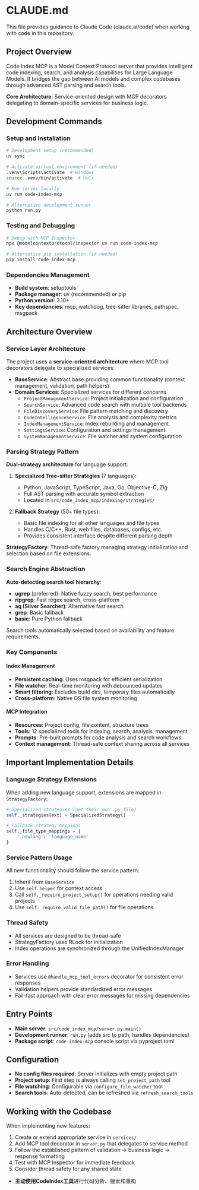 # CLAUDE.md

This file provides guidance to Claude Code (claude.ai/code) when working with code in this repository.

## Project Overview

Code Index MCP is a Model Context Protocol server that provides intelligent code indexing, search, and analysis capabilities for Large Language Models. It bridges the gap between AI models and complex codebases through advanced AST parsing and search tools.

**Core Architecture**: Service-oriented design with MCP decorators delegating to domain-specific services for business logic.

## Development Commands

### Setup and Installation
```bash
# Development setup (recommended)
uv sync

# Activate virtual environment (if needed)
.venv\Scripts\activate  # Windows
source .venv/bin/activate  # Unix

# Run server locally
uv run code-index-mcp

# Alternative development runner
python run.py
```

### Testing and Debugging
```bash
# Debug with MCP Inspector
npx @modelcontextprotocol/inspector uv run code-index-mcp

# Alternative pip installation (if needed)
pip install code-index-mcp
```

### Dependencies Management
- **Build system**: setuptools
- **Package manager**: uv (recommended) or pip
- **Python version**: 3.10+
- **Key dependencies**: mcp, watchdog, tree-sitter libraries, pathspec, msgpack

## Architecture Overview

### Service Layer Architecture
The project uses a **service-oriented architecture** where MCP tool decorators delegate to specialized services:

- **BaseService**: Abstract base providing common functionality (context management, validation, path helpers)
- **Domain Services**: Specialized services for different concerns
  - `ProjectManagementService`: Project initialization and configuration
  - `SearchService`: Advanced code search with multiple tool backends
  - `FileDiscoveryService`: File pattern matching and discovery
  - `CodeIntelligenceService`: File analysis and complexity metrics
  - `IndexManagementService`: Index rebuilding and management
  - `SettingsService`: Configuration and settings management
  - `SystemManagementService`: File watcher and system configuration

### Parsing Strategy Pattern
**Dual-strategy architecture** for language support:

1. **Specialized Tree-sitter Strategies** (7 languages):
   - Python, JavaScript, TypeScript, Java, Go, Objective-C, Zig
   - Full AST parsing with accurate symbol extraction
   - Located in `src/code_index_mcp/indexing/strategies/`

2. **Fallback Strategy** (50+ file types):
   - Basic file indexing for all other languages and file types
   - Handles C/C++, Rust, web files, databases, configs, etc.
   - Provides consistent interface despite different parsing depth

**StrategyFactory**: Thread-safe factory managing strategy initialization and selection based on file extensions.

### Search Engine Abstraction
**Auto-detecting search tool hierarchy**:
- **ugrep** (preferred): Native fuzzy search, best performance
- **ripgrep**: Fast regex search, cross-platform
- **ag (Silver Searcher)**: Alternative fast search
- **grep**: Basic fallback
- **basic**: Pure Python fallback

Search tools automatically selected based on availability and feature requirements.

### Key Components

#### Index Management
- **Persistent caching**: Uses msgpack for efficient serialization
- **File watcher**: Real-time monitoring with debounced updates
- **Smart filtering**: Excludes build dirs, temporary files automatically
- **Cross-platform**: Native OS file system monitoring

#### MCP Integration
- **Resources**: Project config, file content, structure trees
- **Tools**: 12 specialized tools for indexing, search, analysis, management
- **Prompts**: Pre-built prompts for code analysis and search workflows
- **Context management**: Thread-safe context sharing across all services

## Important Implementation Details

### Language Strategy Extensions
When adding new language support, extensions are mapped in `StrategyFactory`:
```python
# Specialized strategies (get their own .py file)
self._strategies[ext] = SpecializedStrategy()

# Fallback strategy mappings
self._file_type_mappings = {
    '.newlang': 'language_name'
}
```

### Service Pattern Usage
All new functionality should follow the service pattern:
1. Inherit from `BaseService`
2. Use `self.helper` for context access
3. Call `self._require_project_setup()` for operations needing valid projects
4. Use `self._require_valid_file_path()` for file operations

### Thread Safety
- All services are designed to be thread-safe
- StrategyFactory uses RLock for initialization
- Index operations are synchronized through the UnifiedIndexManager

### Error Handling
- Services use `@handle_mcp_tool_errors` decorator for consistent error responses
- Validation helpers provide standardized error messages
- Fail-fast approach with clear error messages for missing dependencies

## Entry Points

- **Main server**: `src/code_index_mcp/server.py:main()`
- **Development runner**: `run.py` (adds src to path, handles dependencies)
- **Package script**: `code-index-mcp` console script via pyproject.toml

## Configuration

- **No config files required**: Server initializes with empty project path
- **Project setup**: First step is always calling `set_project_path` tool
- **File watching**: Configurable via `configure_file_watcher` tool
- **Search tools**: Auto-detected, can be refreshed via `refresh_search_tools`

## Working with the Codebase

When implementing new features:
1. Create or extend appropriate service in `services/`
2. Add MCP tool decorator in `server.py` that delegates to service method
3. Follow the established pattern of validation → business logic → response formatting
4. Test with MCP Inspector for immediate feedback
5. Consider thread safety for any shared state
- **主动使用CodeIndex工具**进行代码分析、搜索和重构
